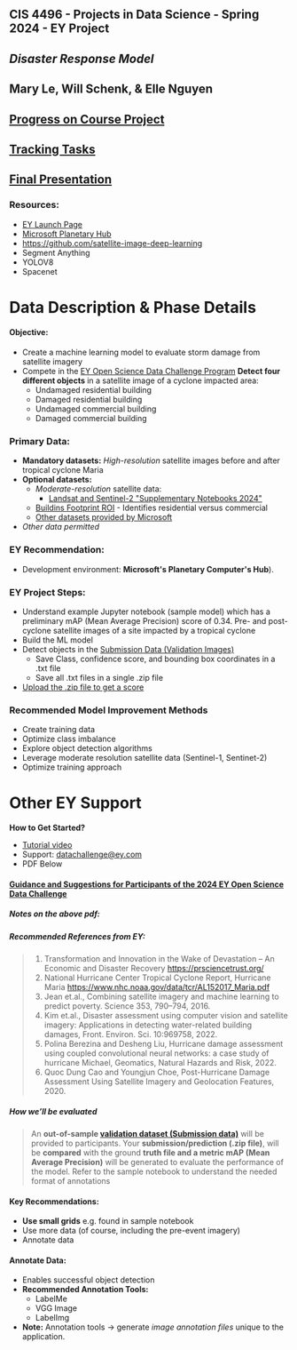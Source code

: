 ## CIS 4496 - Projects in Data Science - Spring 2024 - EY Project 
## *Disaster Response Model* 
## Mary Le, Will Schenk, & Elle Nguyen 
## [Progress on Course Project](https://github.com/ellenguyen/CIS4496_EY/blob/main/PROGRESS.md) 
## [Tracking Tasks](https://github.com/ellenguyen/CIS4496_EY/issues) 
## [Final Presentation](https://docs.google.com/presentation/d/1g9MoIych6u9fCxoHpOORPI937LsfCAuh2bTUsL_2lNg/edit?usp=sharing)


### Resources: 
- [EY Launch Page](https://challenge.ey.com/challenges/tropical-cyclone-damage-assessment-lrrno2xm) 
- [Microsoft Planetary Hub](https://pccompute.westeurope.cloudapp.azure.com/compute/hub/spawn) 
- https://github.com/satellite-image-deep-learning 
- Segment Anything
- YOLOV8
- Spacenet 


# Data Description & Phase Details 
#### Objective: 
- Create a machine learning model to evaluate storm damage from satellite imagery 
- Compete in the [EY Open Science Data Challenge Program](https://challenge.ey.com/) 
**Detect four different objects** in a satellite image of a cyclone impacted area:
	- Undamaged residential building 
	- Damaged residential building 
	- Undamaged commercial building 
	- Damaged commercial building 

### Primary Data: 
- **Mandatory datasets:** *High-resolution* satellite images before and after tropical cyclone Maria 
- **Optional datasets:** 
	- *Moderate-resolution* satellite data: 
		- [Landsat and Sentinel-2 "Supplementary Notebooks 2024"](./given/Supplementary_Notebooks_2024)
	- [Buildins Footprint ROI](./given/Buildins%20Footprint%20ROI) - Identifies residential versus commercial  
	- [Other datasets provided by Microsoft](https://planetarycomputer.microsoft.com/catalog)
- *Other data permitted* 

### EY Recommendation: 
- Development environment: **Microsoft's Planetary Computer's Hub**). 
	
### EY Project Steps: 
- Understand example Jupyter notebook (sample model) which has a preliminary mAP (Mean Average Precision) score of 0.34. Pre- and post-cyclone satellite images of a site impacted by a tropical cyclone 
- Build the ML model 
- Detect objects in the [Submission Data (Validation Images)](./given/Submission%20data) 
	- Save Class, confidence score, and bounding box coordinates in a .txt file 
	- Save all .txt files in a single .zip file 
- [Upload the .zip file to get a score](https://challenge.ey.com/challenges/tropical-cyclone-damage-assessment-lrrno2xm)  

### Recommended Model Improvement Methods 
- Create training data 
- Optimize class imbalance 
- Explore object detection algorithms 
- Leverage moderate resolution satellite data (Sentinel-1, Sentinet-2) 
- Optimize training approach 

# Other EY Support 
**How to Get Started?**
-  [Tutorial video](https://challenge.ey.com/challenge-2024-phase-1-get-started/help) 
- Support: [datachallenge@ey.com](mailto:datachallenge@ey.com) 
- PDF Below 
#### [Guidance and Suggestions for Participants of the 2024 EY Open Science Data Challenge](https://challenge.ey.com/api/v1/storage/admin-files/2513955341204317-65bb9169868dc8fadbfc9728-2024%20EY%20Open%20Science%20Data%20Challenge%20Participant%20Guidance.pdf) 
##### Notes on the above pdf: 
##### Recommended References from EY: 
> 1. Transformation and Innovation in the Wake of Devastation – An Economic and Disaster Recovery https://prsciencetrust.org/
> 2. National Hurricane Center Tropical Cyclone Report, Hurricane Maria https://www.nhc.noaa.gov/data/tcr/AL152017_Maria.pdf
> 3. Jean et.al., Combining satellite imagery and machine learning to predict poverty. Science 353, 790–794, 2016.
> 4. Kim et.al., Disaster assessment using computer vision and satellite imagery: Applications in detecting water-related building damages, Front. Environ. Sci. 10:969758, 2022.
> 5. Polina Berezina and Desheng Liu, Hurricane damage assessment using coupled convolutional neural networks: a case study of hurricane Michael, Geomatics, Natural Hazards and Risk, 2022.
> 6. Quoc Dung Cao and Youngjun Choe, Post-Hurricane Damage Assessment Using Satellite Imagery and Geolocation Features, 2020. 

##### How we’ll be evaluated 
> An **out-of-sample [validation dataset (Submission data)](./given/Submission%20data)** will be provided to participants. Your **submission/prediction (.zip file)**, will be **compared** with the ground **truth file and a metric mAP (Mean Average Precision)** will be generated to evaluate the performance of the model. 
> Refer to the sample notebook to understand the needed format of annotations 
#### Key Recommendations:  
- **Use small grids** e.g. found in sample notebook 
- Use more data (of course, including the pre-event imagery) 
- Annotate data 
#### Annotate Data: 
- Enables successful object detection 
- **Recommended Annotation Tools:** 
	- LabelMe 
	- VGG Image 
	- LabelImg 
- **Note:** Annotation tools $\to$ generate *image annotation files* unique to the application. 


